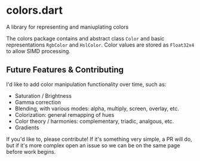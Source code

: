 colors.dart
===========

A library for representing and maniuplating colors

The colors package contains and abstract class `Color` and basic
representations `RgbColor` and `HslColor`. Color values are stored as
`Float32x4` to allow SIMD processing.

## Future Features & Contributing

I'd like to add color manipulation functionality over time, such as:

 * Saturation / Brightness
 * Gamma correction
 * Blending, with various modes: alpha, multiply, screen, overlay, etc.
 * Colorization: general remapping of hues
 * Color theory / harmonies: complementary, triadic, analgous, etc.
 * Gradients

 If you'd like to, please contribute! If it's something very simple, a PR will
 do, but if it's more complex open an issue so we can be on the same page before
 work begins.
 